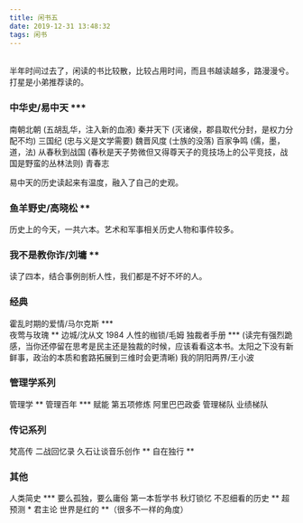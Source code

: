 ```yaml
---
title: 闲书五
date: 2019-12-31 13:48:32
tags: 闲书
---
```

<br>
半年时间过去了，闲读的书比较散，比较占用时间，而且书越读越多，路漫漫兮。打星是小弟推荐读的。

<br>

### 中华史/易中天 ***

南朝北朝 (五胡乱华，注入新的血液)
秦并天下 (灭诸侯，郡县取代分封，是权力分配不均)
三国纪 (忠与义是文学需要)
魏晋风度 (士族的没落)
百家争鸣 (儒，墨，道，法)
从春秋到战国 (春秋是天子势微但又得尊天子的竞技场上的公平竞技，战国是野蛮的丛林法则)
青春志

易中天的历史读起来有温度，融入了自己的史观。

### 鱼羊野史/高晓松 **

历史上的今天，一共六本。艺术和军事相关历史人物和事件较多。

### 我不是教你诈/刘墉 **

读了四本，结合事例剖析人性，我们都是不好不坏的人。

### 经典

霍乱时期的爱情/马尔克斯 ***  
夜莺与玫瑰 **
边城/沈从文
1984
人性的枷锁/毛姆
独裁者手册 *** (读完有强烈跪感，当你还停留在思考是民主还是独裁的时候，应该看看这本书。太阳之下没有新鲜事，政治的本质和套路拓展到三维时会更清晰)
我的阴阳两界/王小波

### 管理学系列

管理学 **
管理百年 ***
赋能
第五项修炼
阿里巴巴政委
管理梯队
业绩梯队

### 传记系列

梵高传
二战回忆录
久石让谈音乐创作 **
自在独行 **

### 其他

人类简史 ***
要么孤独，要么庸俗
第一本哲学书 
秋灯锁忆 
不忍细看的历史 **
超预测 *
君主论
世界是红的 **（很多不一样的角度）